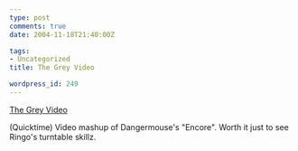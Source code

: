 ```yaml
---
type: post
comments: true
date: 2004-11-18T21:40:00Z

tags:
- Uncategorized
title: The Grey Video

wordpress_id: 249
---
```


[The Grey Video](http://waxy.org/random/video/grey_video.mov)  

(Quicktime) Video mashup of Dangermouse's "Encore". Worth it just to see Ringo's turntable skillz.
